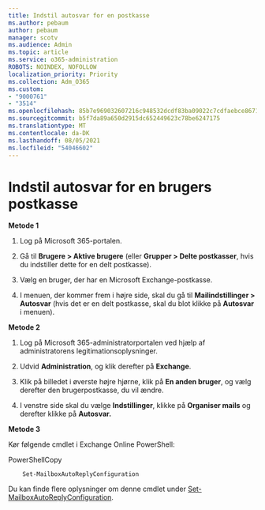```yaml
---
title: Indstil autosvar for en postkasse
ms.author: pebaum
author: pebaum
manager: scotv
ms.audience: Admin
ms.topic: article
ms.service: o365-administration
ROBOTS: NOINDEX, NOFOLLOW
localization_priority: Priority
ms.collection: Adm_O365
ms.custom:
- "9000761"
- "3514"
ms.openlocfilehash: 85b7e969032607216c948532dcdf83ba09022c7cdfaebce8671c6d2e8fef183d
ms.sourcegitcommit: b5f7da89a650d2915dc652449623c78be6247175
ms.translationtype: MT
ms.contentlocale: da-DK
ms.lasthandoff: 08/05/2021
ms.locfileid: "54046602"
---
```

# <a name="set-auto-replies-for-a-users-mailbox"></a>Indstil autosvar for en brugers postkasse

**Metode 1**

1. Log på Microsoft 365-portalen.

2. Gå til **Brugere > Aktive brugere** (eller **Grupper > Delte postkasser**, hvis du indstiller dette for en delt postkasse).

3. Vælg en bruger, der har en Microsoft Exchange-postkasse.

4. I menuen, der kommer frem i højre side, skal du gå til **Mailindstillinger > Autosvar** (hvis det er en delt postkasse, skal du blot klikke på **Autosvar** i menuen).

**Metode 2**

1. Log på Microsoft 365-administratorportalen ved hjælp af administratorens legitimationsoplysninger.

2. Udvid **Administration**, og klik derefter på **Exchange**.

3. Klik på billedet i øverste højre hjørne, klik på **En anden bruger**, og vælg derefter den brugerpostkasse, du vil ændre.

4. I venstre side skal du vælge **Indstillinger**, klikke på **Organiser mails** og derefter klikke på **Autosvar.**

**Metode 3**

Kør følgende cmdlet i Exchange Online PowerShell:

PowerShellCopy

```
    Set-MailboxAutoReplyConfiguration
```

Du kan finde flere oplysninger om denne cmdlet under [Set-MailboxAutoReplyConfiguration](https://docs.microsoft.com/powershell/module/exchange/mailboxes/set-mailboxautoreplyconfiguration).
